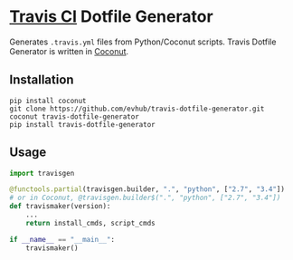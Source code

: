 # [Travis CI](https://travis-ci.org/) Dotfile Generator

Generates `.travis.yml` files from Python/Coconut scripts. Travis Dotfile Generator is written in [Coconut](https://github.com/evhub/coconut).

## Installation

```
pip install coconut
git clone https://github.com/evhub/travis-dotfile-generator.git
coconut travis-dotfile-generator
pip install travis-dotfile-generator
```

## Usage

```python
import travisgen

@functools.partial(travisgen.builder, ".", "python", ["2.7", "3.4"])
# or in Coconut, @travisgen.builder$(".", "python", ["2.7", "3.4"])
def travismaker(version):
    ...
    return install_cmds, script_cmds

if __name__ == "__main__":
    travismaker()
```
